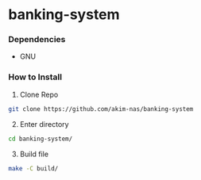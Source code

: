 # banking-system

### Dependencies
- GNU

### How to Install
1. Clone Repo
```bash
git clone https://github.com/akim-nas/banking-system
```
2. Enter directory
```bash
cd banking-system/
```
3. Build file
```bash
make -C build/
```
